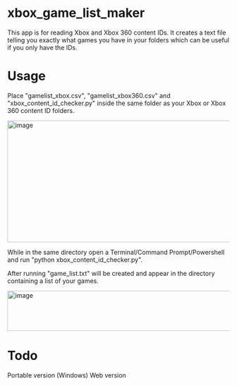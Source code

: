 # xbox_game_list_maker

This app is for reading Xbox and Xbox 360 content IDs. It creates a text file telling you exactly what games you have in your folders which can be useful if you only have the IDs.

# Usage

Place "gamelist_xbox.csv", "gamelist_xbox360.csv" and "xbox_content_id_checker.py" inside the same folder as your Xbox or Xbox 360 content ID folders. 

<img width="674" height="276" alt="image" src="https://github.com/user-attachments/assets/18e21ef8-5a26-491b-be1f-d5db45e28931" />

While in the same directory open a Terminal/Command Prompt/Powershell and run "python xbox_content_id_checker.py".

After running "game_list.txt" will be created and appear in the directory containing a list of your games.

<img width="518" height="91" alt="image" src="https://github.com/user-attachments/assets/cfbe3d13-a6cb-4024-8140-c7ba6a288881" />

# Todo
Portable version (Windows)
Web version
